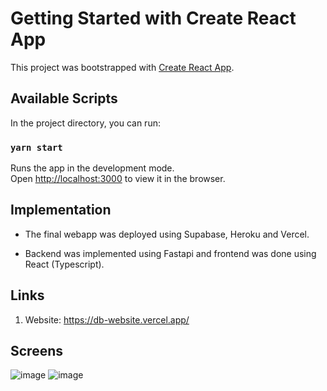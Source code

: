 # Getting Started with Create React App

This project was bootstrapped with [Create React App](https://github.com/facebook/create-react-app).

## Available Scripts

In the project directory, you can run:

### `yarn start`

Runs the app in the development mode.\
Open [http://localhost:3000](http://localhost:3000) to view it in the browser.

## Implementation
- The final webapp was deployed using Supabase, Heroku and Vercel.

- Backend was implemented using Fastapi and frontend was done using React (Typescript).

## Links
1. Website: https://db-website.vercel.app/

## Screens
![image](https://user-images.githubusercontent.com/56842208/203050822-7dd13cd3-51f0-4a39-bb3a-077abe5c3574.png)
![image](https://user-images.githubusercontent.com/56842208/203050893-6fbb069a-fbeb-4fcc-8a3d-f9820de5a205.png)


